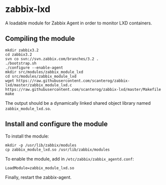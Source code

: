 # zabbix-lxd

A loadable module for Zabbix Agent in order to monitor LXD containers.

## Compiling the module

```
mkdir zabbix3.2
cd zabbix3.2
svn co svn://svn.zabbix.com/branches/3.2 .
./bootstrap.sh
./configure --enable-agent
mkdir src/modules/zabbix_module_lxd
cd src/modules/zabbix_module_lxd
wget https://raw.githubusercontent.com/scanterog/zabbix-lxd/master/zabbix_module_lxd.c
https://raw.githubusercontent.com/scanterog/zabbix-lxd/master/Makefile
make
```
The output should be a dynamically linked shared object library named `zabbix_module_lxd.so`.

## Install and configure the module

To install the module:

```
mkdir -p /usr/lib/zabbix/modules
cp zabbix_module_lxd.so /usr/lib/zabbix/modules
```

To enable the module, add in `/etc/zabbix/zabbix_agentd.conf`:
```
LoadModule=zabbix_module_lxd.so
```

Finally, restart the zabbix-agent.
